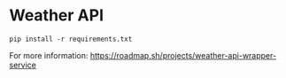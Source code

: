 # Weather API
```
pip install -r requirements.txt
```
For more information: https://roadmap.sh/projects/weather-api-wrapper-service
